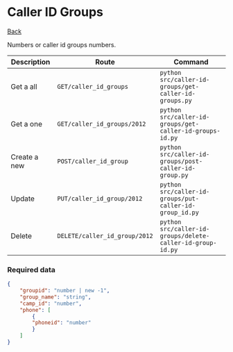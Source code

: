 # Caller ID Groups
[Back](../README.MD#menu)

Numbers or caller id groups numbers.

| Description | Route | Command
|-------------|-------|---------|
|Get a all |`GET/caller_id_groups`|`python src/caller-id-groups/get-caller-id-groups.py`|
|Get a one |`GET/caller_id_groups/2012`|`python src/caller-id-groups/get-caller-id-groups-id.py`| 
|Create a new |`POST/caller_id_group`|`python src/caller-id-groups/post-caller-id-group.py`|  
|Update|`PUT/caller_id_group/2012`|`python src/caller-id-groups/put-caller-id-group_id.py`|
|Delete | `DELETE/caller_id_group/2012` | `python src/caller-id-groups/delete-caller-id-group-id.py` |

### Required data
```json
{
    "groupid": "number | new -1",
    "group_name": "string",
    "camp_id": "number",
    "phone": [
        {
        "phoneid": "number"
        }
    ]
}
```

